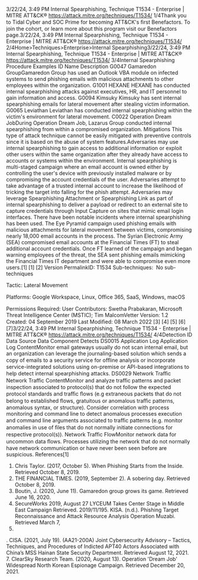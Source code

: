 3/22/24, 3:49 PM Internal Spearphishing, Technique T1534 - Enterprise | MITRE ATT&CK®
https://attack.mitre.org/techniques/T1534/ 1/4Thank you to Tidal Cyber and SOC Prime for becoming ATT&CK's ﬁrst Benefactors. To join the cohort, or learn more about this program visit our
Benefactors page.3/22/24, 3:49 PM Internal Spearphishing, Technique T1534 - Enterprise | MITRE ATT&CK®
https://attack.mitre.org/techniques/T1534/ 2/4Home>Techniques>Enterprise>Internal Spearphishing3/22/24, 3:49 PM Internal Spearphishing, Technique T1534 - Enterprise | MITRE ATT&CK®
https://attack.mitre.org/techniques/T1534/ 3/4Internal Spearphishing
Procedure Examples
ID Name Description
G0047 Gamaredon
GroupGamaredon Group has used an Outlook VBA module on infected systems to send phishing emails with
malicious attachments to other employees within the organization.
G1001 HEXANE HEXANE has conducted internal spearphishing attacks against executives, HR, and IT personnel to gain
information and access.
G0094 Kimsuky Kimsuky has sent internal spearphishing emails for lateral movement after stealing victim information.
G0065 Leviathan Leviathan has conducted internal spearphishing within the victim's environment for lateral movement.
C0022 Operation Dream
JobDuring Operation Dream Job, Lazarus Group conducted internal spearphishing from within a
compromised organization.
Mitigations
This type of attack technique cannot be easily mitigated with preventive controls since it is based on the abuse of system features.Adversaries may use internal spearphishing to gain access to additional information or exploit other users within the same organization
after they already have access to accounts or systems within the environment. Internal spearphishing is multi-staged campaign where an
email account is owned either by controlling the user's device with previously installed malware or by compromising the account credentials
of the user. Adversaries attempt to take advantage of a trusted internal account to increase the likelihood of tricking the target into falling for
the phish attempt.
Adversaries may leverage Spearphishing Attachment or Spearphishing Link as part of internal spearphishing to deliver a payload or redirect
to an external site to capture credentials through Input Capture on sites that mimic email login interfaces.
There have been notable incidents where internal spearphishing has been used. The Eye Pyramid campaign used phishing emails with
malicious attachments for lateral movement between victims, compromising nearly 18,000 email accounts in the process. The Syrian
Electronic Army (SEA) compromised email accounts at the Financial Times (FT) to steal additional account credentials. Once FT learned of
the campaign and began warning employees of the threat, the SEA sent phishing emails mimicking the Financial Times IT department and
were able to compromise even more users.[1]
[1]
[2]
Version PermalinkID: T1534
Sub-techniques:  No sub-techniques

Tactic: Lateral Movement

Platforms: Google Workspace, Linux, Oﬃce 365, SaaS, Windows, macOS

Permissions Required: User
Contributors: Swetha Prabakaran, Microsoft Threat Intelligence Center (MSTIC); Tim MalcomVetter
Version: 1.2
Created: 04 September 2019
Last Modiﬁed: 08 March 2022
[3]
[4]
[5]
[6]
[7]3/22/24, 3:49 PM Internal Spearphishing, Technique T1534 - Enterprise | MITRE ATT&CK®
https://attack.mitre.org/techniques/T1534/ 4/4Detection
ID Data Source Data Component Detects
DS0015 Application Log Application Log
ContentMonitor email gateways usually do not scan internal email, but an organization can
leverage the journaling-based solution which sends a copy of emails to a security
service for oﬄine analysis or incorporate service-integrated solutions using on-premise
or API-based integrations to help detect internal spearphishing attacks.
DS0029 Network Traﬃc Network Traﬃc
ContentMonitor and analyze traﬃc patterns and packet inspection associated to protocol(s) that
do not follow the expected protocol standards and traﬃc ﬂows (e.g extraneous packets
that do not belong to established ﬂows, gratuitous or anomalous traﬃc patterns,
anomalous syntax, or structure). Consider correlation with process monitoring and
command line to detect anomalous processes execution and command line arguments
associated to traﬃc patterns (e.g. monitor anomalies in use of ﬁles that do not normally
initiate connections for respective protocol(s)).
Network Traﬃc
FlowMonitor network data for uncommon data ﬂows. Processes utilizing the network that do
not normally have network communication or have never been seen before are
suspicious.
References[1]
1. Chris Taylor. (2017, October 5). When Phishing Starts from the
Inside. Retrieved October 8, 2019.
2. THE FINANCIAL TIMES. (2019, September 2). A sobering day.
Retrieved October 8, 2019.
3. Boutin, J. (2020, June 11). Gamaredon group grows its game.
Retrieved June 16, 2020.
4. SecureWorks 2019, August 27 LYCEUM Takes Center Stage in
Middle East Campaign Retrieved. 2019/11/195. KISA. (n.d.). Phishing Target Reconnaissance and Attack
Resource Analysis Operation Muzabi. Retrieved March 7,
2022.
. CISA. (2021, July 19). (AA21-200A) Joint Cybersecurity
Advisory – Tactics, Techniques, and Procedures of Indicted
APT40 Actors Associated with China’s MSS Hainan State
Security Department. Retrieved August 12, 2021.
7. ClearSky Research Team. (2020, August 13). Operation
'Dream Job' Widespread North Korean Espionage Campaign.
Retrieved December 20, 2021.
